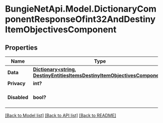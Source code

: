 # BungieNetApi.Model.DictionaryComponentResponseOfint32AndDestinyItemObjectivesComponent
## Properties

Name | Type | Description | Notes
------------ | ------------- | ------------- | -------------
**Data** | [**Dictionary<string, DestinyEntitiesItemsDestinyItemObjectivesComponent>**](DestinyEntitiesItemsDestinyItemObjectivesComponent.md) |  | [optional] 
**Privacy** | **int?** |  | [optional] 
**Disabled** | **bool?** | If true, this component is disabled. | [optional] 

[[Back to Model list]](../README.md#documentation-for-models) [[Back to API list]](../README.md#documentation-for-api-endpoints) [[Back to README]](../README.md)


